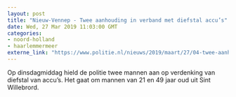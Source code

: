 ```yaml
---
layout: post
title: "Nieuw-Vennep - Twee aanhouding in verband met diefstal accu’s"
date: Wed, 27 Mar 2019 11:03:00 GMT
categories: 
- noord-holland 
- haarlemmermeer 
externe_link: "https://www.politie.nl/nieuws/2019/maart/27/04-twee-aanhouding-in-verband-met-diefstal-accu%E2%80%99s.html"
---
```


Op dinsdagmiddag hield de politie twee mannen aan op verdenking van diefstal van accu’s. Het gaat om mannen van 21 en 49 jaar oud uit Sint Willebrord.
